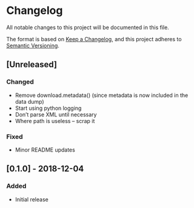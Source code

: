 # Changelog
All notable changes to this project will be documented in this file.

The format is based on [Keep a Changelog](https://keepachangelog.com/en/1.0.0/),
and this project adheres to [Semantic Versioning](https://semver.org/spec/v2.0.0.html).

## [Unreleased]

### Changed
- Remove download.metadata() (since metadata is now included in the data dump)
- Start using python logging
- Don’t parse XML until necessary
- Where path is useless – scrap it

### Fixed
- Minor README updates

## [0.1.0] - 2018-12-04

### Added
- Initial release
